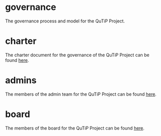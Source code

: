 # governance
The governance process and model for the QuTiP Project.


# charter
The charter document for the governance of the QuTiP Project can be found [here](governance.md).

# admins
The members of the admin team for the QuTiP Project can be found [here](admins.md).

# board
The members of the board for the QuTiP Project can be found [here](board.md).


